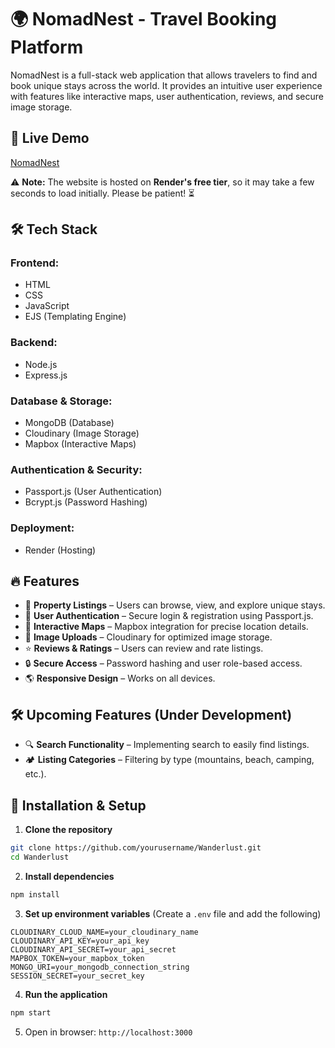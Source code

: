 # 🌍 NomadNest - Travel Booking Platform

NomadNest is a full-stack web application that allows travelers to find and book unique stays across the world. It provides an intuitive user experience with features like interactive maps, user authentication, reviews, and secure image storage.

## 🚀 Live Demo
[NomadNest](https://wanderlust-ooa7.onrender.com/listings)

⚠ **Note:** The website is hosted on **Render's free tier**, so it may take a few seconds to load initially. Please be patient! ⏳

## 🛠 Tech Stack

### **Frontend:**
- HTML
- CSS
- JavaScript
- EJS (Templating Engine)

### **Backend:**
- Node.js
- Express.js

### **Database & Storage:**
- MongoDB (Database)
- Cloudinary (Image Storage)
- Mapbox (Interactive Maps)

### **Authentication & Security:**
- Passport.js (User Authentication)
- Bcrypt.js (Password Hashing)

### **Deployment:**
- Render (Hosting)

## 🔥 Features
- 🏡 **Property Listings** – Users can browse, view, and explore unique stays.
- 🔑 **User Authentication** – Secure login & registration using Passport.js.
- 📍 **Interactive Maps** – Mapbox integration for precise location details.
- 📸 **Image Uploads** – Cloudinary for optimized image storage.
- ⭐ **Reviews & Ratings** – Users can review and rate listings.
- 🔒 **Secure Access** – Password hashing and user role-based access.
- 🌎 **Responsive Design** – Works on all devices.

## 🛠 Upcoming Features (Under Development)
- 🔍 **Search Functionality** – Implementing search to easily find listings.
- 🏕️ **Listing Categories** – Filtering by type (mountains, beach, camping, etc.).

## 🚀 Installation & Setup

1. **Clone the repository**
```sh
git clone https://github.com/yourusername/Wanderlust.git
cd Wanderlust
```

2. **Install dependencies**
```sh
npm install
```

3. **Set up environment variables** (Create a `.env` file and add the following)
```env
CLOUDINARY_CLOUD_NAME=your_cloudinary_name
CLOUDINARY_API_KEY=your_api_key
CLOUDINARY_API_SECRET=your_api_secret
MAPBOX_TOKEN=your_mapbox_token
MONGO_URI=your_mongodb_connection_string
SESSION_SECRET=your_secret_key
```

4. **Run the application**
```sh
npm start
```

5. Open in browser: `http://localhost:3000`

